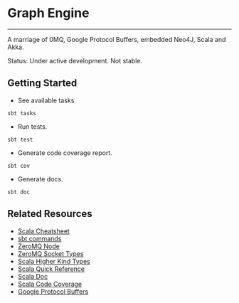 # Graph Engine
- - -
A marriage of 0MQ, Google Protocol Buffers, embedded Neo4J, Scala and Akka.

Status: Under active development. Not stable.

## Getting Started
* See available tasks
```
sbt tasks
```

* Run tests.
```
sbt test
```

* Generate code coverage report.
```
sbt cov
```

* Generate docs.
```
sbt doc
```


## Related Resources
* [Scala Cheatsheet](http://docs.scala-lang.org/cheatsheets/index.html)
* [sbt commands](http://www.scala-sbt.org/0.13/docs/Command-Line-Reference.html)
* [ZeroMQ Node](https://github.com/JustinTulloss/zeromq.node)
* [ZeroMQ Socket Types](http://api.zeromq.org/2-1:zmq-socket)
* [Scala Higher Kind Types](https://blogs.atlassian.com/2013/09/scala-types-of-a-higher-kind/)
* [Scala Quick Reference](http://www.tutorialspoint.com/scala/index.htm)
* [Scala Doc](http://docs.scala-lang.org/style/scaladoc.html)
* [Scala Code Coverage](https://github.com/scoverage/sbt-scoverage)
* [Google Protocol Buffers](https://developers.google.com/protocol-buffers/)
